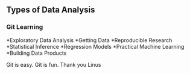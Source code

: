 ## Types of Data Analysis
### Git Learning

*Exploratory Data Analysis
*Getting Data
*Reproducible Research
*Statistical Inference
*Regression Models
*Practical Machine Learning
*Building Data Products

Git is easy. Git is fun. Thank you Linus